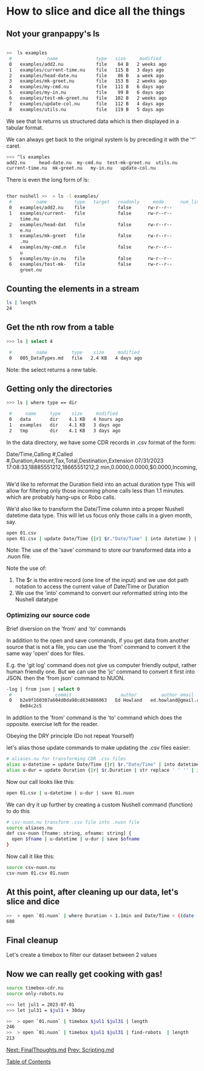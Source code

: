 # How to slice and dice all the things


## Not your granpappy's ls

```sh

>>  ls examples
 #             name              type   size     modified   
 0   examples/add2.nu            file    64 B   2 weeks ago 
 1   examples/current-time.nu    file   115 B   3 days ago  
 2   examples/head-date.nu       file    86 B   a week ago  
 3   examples/mk-greet.nu        file   153 B   2 weeks ago 
 4   examples/my-cmd.nu          file   111 B   6 days ago  
 5   examples/my-in.nu           file    99 B   6 days ago  
 6   examples/test-mk-greet.nu   file   102 B   2 weeks ago 
 7   examples/update-col.nu      file   112 B   4 days ago  
 8   examples/utils.nu           file   119 B   5 days ago  
```


We see that ls returns us structured data which is then displayed in a tabular format.

We can always get back to the original system ls by preceding it with the '^' caret.

```sh
>>> ^ls examples
add2.nu     head-date.nu  my-cmd.nu  test-mk-greet.nu  utils.nu
current-time.nu  mk-greet.nu   my-in.nu   update-col.nu
````


There is even the long form of ls:

```sh

thor nushell >>  > ls -l examples/
 #         name          type   target   readonly     mode      num_links   ... 
 0   examples/add2.nu    file            false      rw-r--r--           1   ... 
 1   examples/current-   file            false      rw-r--r--           1   ... 
     time.nu                                                                    
 2   examples/head-dat   file            false      rw-r--r--           1   ... 
     e.nu                                                                       
 3   examples/mk-greet   file            false      rw-r--r--           1   ... 
     .nu                                                                        
 4   examples/my-cmd.n   file            false      rw-r--r--           1   ... 
     u                                                                          
 5   examples/my-in.nu   file            false      rw-r--r--           1   ... 
 6   examples/test-mk-   file            false      rw-r--r--           1   ... 
     greet.nu                                                                    7   examples/update-c   file            false      rw-r--r--           1   ...      ol.nu                                                                       8   examples/utils.nu   file            false      rw-r--r--           1   ... thor nushell >>  > 
```

## Counting the elements in a stream

```sh
ls | length
24
```

## Get the nth row from a table

```sh
>>> ls | select 4

 #         name         type    size     modified  
 0   005_DataTypes.md   file   2.4 KB   4 days ago 
```

Note: the select returns a new table.



## Getting only the directories

```sh
>>> ls | where type == dir

 #     name     type    size     modified   
 0   data       dir    4.1 KB   4 hours ago 
 1   examples   dir    4.1 KB   3 days ago  
 2   tmp        dir    4.1 KB   3 days ago  
```



In the data directory, we have some CDR records in .csv format of the form:

Date/Time,Calling #,Called #,Duration,Amount,Tax,Total,Destination,Extension
07/31/2023 17:08:33,18885551212,18665551212,2 min,$0.0000,$0.0000,$0.0000,Incoming,
```
```

We'd like to reformat the Duration field into an actual duration type
This will allow for filtering only those incoming phone calls less than 1.1
minutes. which are probably hang-ups or Robo calls.


We'd also like to transform the Date/Time column into a proper Nushell
datetime data type. This will let us focus only those calls in a given month, say.

```sh
open 01.csv
open 01.csv | update Date/Time {|r| $r."Date/Time" | into datetime } | update Date/Time {|r| $r."Date/Time" | into datetime } |  update Duration {|r| $r.Duration | str replace ' ' '' | into duration } | save 01.nuon
```


Note: The use of the 'save' command  to store our transformed data into a .nuon file.

Note the use of:

1. The $r is the entire record (one line of the input) and we use dot path notation to access the current value of Date/Time or Duration
2. We use the 'into' command to convert our reformatted string into the Nushell datatype

### Optimizing our source code

Brief diversion on   the 'from' and 'to' commands

In addition to the open and save commands, if you get data from another source
that is not a file, you can use the 'from' command to convert it the same way
'open' does for files.

E.g. the 'git log' command does not give us computer friendly output, rather
human friendly one. But we can use the 'jc' command to convert it first into
JSON. then the 'from json' command to  NUON.

```sh
-log | from json | select 0
 #                commit                  author         author_email       ... 
 0   b2e9f160307a604d0da98cd834886063   Ed Howland   ed.howland@gmail.com   ... 
     0e84c2c5                                                                   
```



In addition to the 'from' command is the 'to' command which does the opposite.
exercise left for the reader.



Obeying the DRY principle (Do not repeat Yourself)

let's alias those update commands to make updating the .csv files easier:

```sh
# aliases.nu for transforming CDR .csv files
alias u-datetime = update Date/Time {|r| $r."Date/Time" | into datetime }
alias u-dur = update Duration {|r| $r.Duration | str replace ' ' '' | into duration }
```

Now our call looks like this:

```sh
open 01.csv | u-datetime | u-dur | save 01.nuon
```



We can dry it up further by creating a custom Nushell command (function) to do this

```sh
# csv-nuon.nu transform .csv file into .nuon file
source aliases.nu
def csv-nuon [fname: string, ofname: string] {
  open $fname | u-datetime | u-dur | save $ofname
}
```

Now call it like this:

```sh
source csv-nuon.nu
csv-nuon 01.csv 01.nuon
```


## At this point,  after cleaning up our data, let's slice and dice


```sh
>>  > open `01.nuon` | where Duration < 1.1min and Date/Time < ((date  now) - 31day) and Destination == "Incoming" | length
680
```


## Final cleanup

Let's create a timebox to filter our dataset between 2 values



## Now we can really get cooking with gas!

```sh
source timebox-cdr.nu
source only-robots.nu

>>> let jul1 = 2023-07-01
>>> let jul31 = $jul1 + 30day

>>  > open `01.nuon` | timebox $jul1 $jul31 | length
246
>>  > open `01.nuon` | timebox $jul1 $jul31 | find-robots  | length
213
````


[Next: FinalThoughts.md](009_FinalThoughts.md) [Prev: Scripting.md](007_Scripting.md)

[Table of Contents](toc.md)
